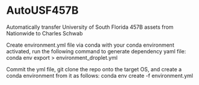 # AutoUSF457B
Automatically transfer University of South Florida 457B assets from Nationwide to Charles Schwab

Create environment.yml file via conda
with your conda environment activated, run the following command to generate dependency yaml file:
	conda env export > environment_droplet.yml

Commit the yml file, git clone the repo onto the target OS, and create a conda environment from it as follows:
	conda env create -f environment.yml